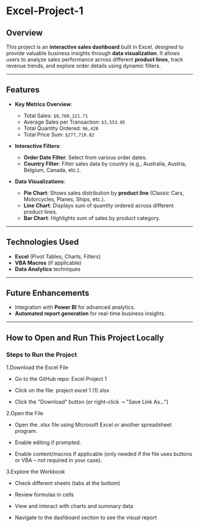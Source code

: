 # Excel-Project-1
## Overview
This project is an **interactive sales dashboard** built in Excel, designed to provide valuable business insights through **data visualization**. It allows users to analyze sales performance across different **product lines**, track revenue trends, and explore order details using dynamic filters.

---

## Features
- **Key Metrics Overview**:
  - Total Sales: `$9,760,221.71`
  - Average Sales per Transaction: `$3,553.05`
  - Total Quantity Ordered: `96,428`
  - Total Price Sum: `$277,718.82`
  
- **Interactive Filters**:
  - **Order Date Filter**: Select from various order dates.
  - **Country Filter**: Filter sales data by country (e.g., Australia, Austria, Belgium, Canada, etc.).

- **Data Visualizations**:
  - **Pie Chart**: Shows sales distribution by **product line** (Classic Cars, Motorcycles, Planes, Ships, etc.).
  - **Line Chart**: Displays sum of quantity ordered across different product lines.
  - **Bar Chart**: Highlights sum of sales by product category.

---

## Technologies Used
- **Excel** (Pivot Tables, Charts, Filters)
- **VBA Macros** (if applicable)
- **Data Analytics** techniques

---

## Future Enhancements
- Integration with **Power BI** for advanced analytics.
- **Automated report generation** for real-time business insights.

---

## How to Open and Run This Project Locally
### Steps to Run the Project
1.Download the Excel File

* Go to the GitHub repo: Excel Project 1

* Click on the file: project excel 1 (1).xlsx

* Click the "Download" button (or right-click ➝ "Save Link As...")

2.Open the File

* Open the .xlsx file using Microsoft Excel or another spreadsheet program.

* Enable editing if prompted.

* Enable content/macros if applicable (only needed if the file uses buttons or VBA – not required in your case).

3.Explore the Workbook

* Check different sheets (tabs at the bottom)

* Review formulas in cells

* View and interact with charts and summary data

* Navigate to the dashboard section to see the visual report




